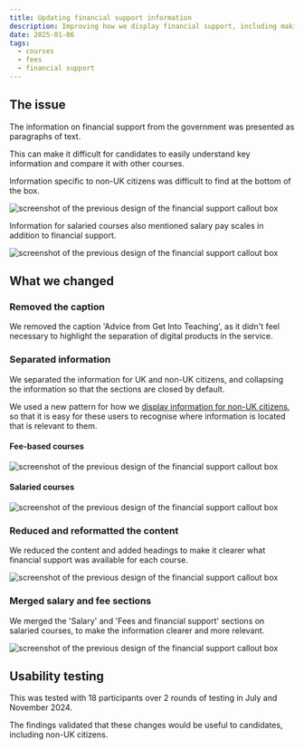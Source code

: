 ```yaml
---
title: Updating financial support information
description: Improving how we display financial support, including making it easier for non-UK citizens to see their options.
date: 2025-01-06
tags:
  - courses
  - fees
  - financial support
---
```


## The issue

The information on financial support from the government was presented as paragraphs of text.

This can make it difficult for candidates to easily understand key information and compare it with other courses.

Information specific to non-UK citizens was difficult to find at the bottom of the box.

![screenshot of the previous design of the financial support callout box](find-financial-callout-fee-before-jan-2025.png)

Information for salaried courses also mentioned salary pay scales in addition to financial support.

![screenshot of the previous design of the financial support callout box](find-financial-callout-salaried-before-jan-2025.png)

## What we changed

### Removed the caption

We removed the caption 'Advice from Get Into Teaching', as it didn't feel necessary to highlight the separation of digital products in the service.

### Separated information

We separated the information for UK and non-UK citizens, and collapsing the information so that the sections are closed by default.

We used a new pattern for how we [display information for non-UK citizens](/find-teacher-training/improving-course-pages/#information-for-non-uk-citizens), so that it is easy for these users to recognise where information is located that is relevant to them.

#### Fee-based courses

![screenshot of the previous design of the financial support callout box](find-financial-callout-fee-after-closed-jan-2025.png)

#### Salaried courses

![screenshot of the previous design of the financial support callout box](find-financial-callout-salaried-after-closed-jan-2025.png)

### Reduced and reformatted the content

We reduced the content and added headings to make it clearer what financial support was available for each course.

![screenshot of the previous design of the financial support callout box](find-financial-callout-fee-after-open-jan-2025.png)

### Merged salary and fee sections

We merged the 'Salary' and 'Fees and financial support' sections on salaried courses, to make the information clearer and more relevant.

![screenshot of the previous design of the financial support callout box](find-financial-callout-salaried-after-open-jan-2025.png)

## Usability testing

This was tested with 18 participants over 2 rounds of testing in July and November 2024.

The findings validated that these changes would be useful to candidates, including non-UK citizens.
